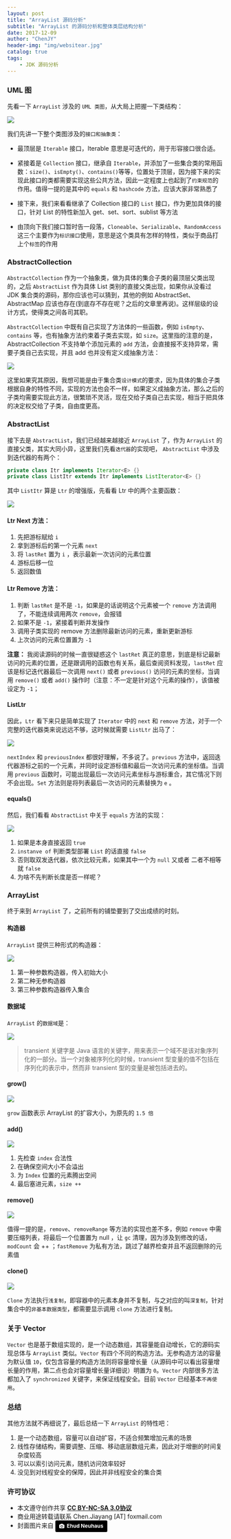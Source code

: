 ```yaml
---
layout: post
title: "ArrayList 源码分析"
subtitle: "ArrayList 的源码分析和整体类层结构分析"
date: 2017-12-09
author: "ChenJY"
header-img: "img/websitear.jpg"
catalog: true
tags: 
    - JDK 源码分析
---
```


### UML 图
先看一下 `ArrayList` 涉及的 `UML 类图`，从大局上把握一下类结构：

![](http://o9oomuync.bkt.clouddn.com/arraylistArrayList%E7%B1%BB%E5%9B%BE.png)

我们先讲一下整个类图涉及的`接口和抽象类`：
* 最顶层是 `Iterable` 接口，Iterable 意思是可迭代的，用于形容接口很合适。

* 紧接着是 `Collection` 接口，继承自 `Iterable`，并添加了一些集合类的常用函数：`size()`、`isEmpty()`、`contains()`等等，位置处于顶层，因为接下来的实现此接口的类都需要实现这些公共方法，因此一定程度上也起到了`约束规范`的作用。值得一提的是其中的 `equals` 和 `hashcode` 方法，应该大家非常熟悉了

* 接下来，我们来看看继承了 Collection 接口的 `List` 接口，作为更加具体的接口，针对 List 的特性新加入 get、set、sort、sublist 等方法

* 由顶向下我们接口暂时告一段落，`Cloneable`、`Serializable`、`RandomAccess` 这三个主要作为`标识接口`使用，意思是这个类具有怎样的特性，类似于商品打上个`标签`的作用

### AbstractCollection
`AbstractCollection` 作为一个抽象类，做为具体的集合子类的最顶层父类出现的，之后 `AbstractList` 作为具体 List 类别的直接父类出现，如果你从没看过 JDK 集合类的源码，那你应该也可以猜到，其他的例如 AbstractSet、AbstractMap 应该也存在(到底存不存在呢？之后的文章里再说)。这样层级的设计方式，使得类之间各司其职。

`AbstractCollection` 中既有自己实现了方法体的一些函数，例如 `isEmpty`、`contains` 等，也有抽象方法约束着子类去实现，如 `size`。这里指的注意的是，AbstractCollection 不支持单个添加元素的 `add` 方法，会直接报不支持异常，需要子类自己去实现，并且 add 也并没有定义成抽象方法：

![](http://o9oomuync.bkt.clouddn.com/arraylistadd%E6%96%B9%E6%B3%95.png)

这里如果究其原因，我想可能是由于集合类`设计模式`的要求，因为具体的集合子类根据自身的特性不同，实现的方法也会不一样，如果定义成抽象方法，那么之后的子类均需要实现此方法，很繁琐不灵活，现在交给子类自己去实现，相当于把具体的决定权交给了子类，自由度更高。

### AbstractList
接下去是 `AbstractList`，我们已经越来越接近 `ArrayList` 了，作为 `ArrayList` 的直接父类，其实大同小异，这里我们先看`迭代器`的实现吧，
`AbstractList` 中涉及到迭代器的有两个：

```java
private class Itr implements Iterator<E> {}
private class ListItr extends Itr implements ListIterator<E> {}
```
其中 `ListItr` 算是 `Ltr` 的增强版，先看看 Ltr 中的两个主要函数：

![](http://o9oomuync.bkt.clouddn.com/arraylistnext&remove.png)

#### Ltr Next 方法：

1. 先把游标赋给 `i`
2. 拿到游标后的第一个元素 `next`
3. 将 `lastRet` 置为 `i` ，表示最新一次访问的元素位置
4. 游标后移一位
5. 返回数值

#### Ltr Remove 方法：

1. 判断 `lastRet` 是不是 `-1`，如果是的话说明这个元素被一个 `remove` 方法调用了，不能连续调用两次 `remove`，会报错
2. 如果不是 `-1`，紧接着判断并发操作
3. 调用子类实现的 remove 方法删除最新访问的元素，重新更新游标
4. 上次访问的元素位置置为 `-1`

**注意：** 我阅读源码的时候一直很疑惑这个 `lastRet` 真正的意思，到底是标记最新访问的元素的位置，还是跟调用的函数也有关系，最后查阅资料发现，`lastRet` 应该是标记迭代器最后一次调用 `next()` 或者 `previous()` 访问的元素的坐标，当调用 `remove()` 或者 `add()` 操作时（注意：不一定是针对这个元素的操作），该值被设定为 `-1`；

#### ListLtr 
因此，`Ltr` 看下来只是简单实现了 `Iterator` 中的 `next` 和 `remove` 方法，对于一个完整的迭代器类来说远远不够，这时候就需要 `ListLtr` 出马了：

![](http://o9oomuync.bkt.clouddn.com/arraylistprevious&set.png)

`nextIndex` 和 `previousIndex` 都很好理解，不多说了。`previous` 方法中，返回迭代器游标之前的一个元素，并同时设定游标值和最后一次访问元素的坐标值。当调用 `previous` 函数时，可能出现最后一次访问元素坐标与游标重合，其它情况下则不会出现。`Set` 方法则是将列表最后一次访问的元素替换为 `e` 。

#### equals()

然后，我们看看 `AbstractList` 中关于 `equals` 方法的实现：

![](http://o9oomuync.bkt.clouddn.com/arraylistequals.png)

1. 如果是本身直接返回 `true`
2. `instanve of` 判断类型部署 `List` 的话直接 `false`
3. 否则取双发迭代器，依次比较元素，如果其中一个为 `null` 又或者 二者不相等 就 `false`
4. 为啥不先判断长度是否一样呢？

### ArrayList
终于来到 `ArrayList` 了，之前所有的铺垫要到了交出成绩的时刻。

#### 构造器
`ArrayList` 提供三种形式的构造器：

![](http://o9oomuync.bkt.clouddn.com/arraylistconstructor.png)

1. 第一种参数构造器，传入初始大小
2. 第二种无参构造器
3. 第三种参数构造器传入集合

#### 数据域
`ArrayList` 的`数据域`是：

![](http://o9oomuync.bkt.clouddn.com/arraylistelement.png)

> transient 关键字是 Java 语言的关键字，用来表示一个域不是该对象序列化的一部分。当一个对象被序列化的时候，transient 型变量的值不包括在序列化的表示中，然而非 transient 型的变量是被包括进去的。

#### grow()
![](http://o9oomuync.bkt.clouddn.com/arraylistgrow.png)

`grow` 函数表示 ArrayList 的扩容大小，为原先的 `1.5 倍`

#### add()
![](http://o9oomuync.bkt.clouddn.com/arraylistadd1.png)

1. 先检查 `index` 合法性
2. 在确保空间大小不会溢出
3. 为 `Index` 位置的元素腾出空间
4. 最后塞进元素，`size ++`

#### remove()
![](http://o9oomuync.bkt.clouddn.com/arraylistremove.png)

值得一提的是，`remove`、`removeRange` 等方法的实现也差不多，例如 `remove` 中需要压缩列表，将最后一个位置置为 null ，让 `gc` 清理，因为涉及到修改的话，`modCount` 会 ++ ；`fastRemove` 为私有方法，跳过了越界检查并且不返回删除的元素值

#### clone()
![](http://o9oomuync.bkt.clouddn.com/arraylistclone.png)

`Clone` 方法执行`浅复制`，即容器中的元素本身并不复制，与之对应的叫`深复制`，针对集合中的`非基本数据类型`，都需要显示调用 `clone` 方法进行复制。

### 关于 Vector
`Vector` 也是基于数组实现的，是一个动态数组，其容量能自动增长，它的源码实现总体与 `ArrayList` 类似。`Vector` 有四个不同的构造方法。无参构造方法的容量为默认值 `10`，仅包含容量的构造方法则将容量增长量（从源码中可以看出容量增长量的作用，第二点也会对容量增长量详细说）明置为 `0`。`Vector` 内部很多方法都加入了 `synchronized` 关键字，来保证线程安全。目前 `Vector` 已经基本`不再使用`。

### 总结
其他方法就不再细说了，最后总结一下 `ArrayList` 的特性吧：

1. 是一个动态数组，容量可以自动扩容，不适合频繁增加元素的场景
2. 线性存储结构，需要调整、压缩、移动底层数组元素，因此对于增删的时间复杂度较高
3. 可以以索引访问元素，随机访问效率较好
4. 没见到对线程安全的保障，因此并非线程安全的集合类

### 许可协议
* 本文遵守创作共享 <a href="https://creativecommons.org/licenses/by-nc-sa/3.0/cn/" target="_blank"><b>CC BY-NC-SA 3.0协议</b></a>
* 商业用途转载请联系 Chen.Jiayang [AT] foxmail.com
* 封面图片来自 <a style="background-color:black;color:white;text-decoration:none;padding:4px 6px;font-family:-apple-system, BlinkMacSystemFont, &quot;San Francisco&quot;, &quot;Helvetica Neue&quot;, Helvetica, Ubuntu, Roboto, Noto, &quot;Segoe UI&quot;, Arial, sans-serif;font-size:12px;font-weight:bold;line-height:1.2;display:inline-block;border-radius:3px;" href="https://unsplash.com/@paramir?utm_medium=referral&amp;utm_campaign=photographer-credit&amp;utm_content=creditBadge" target="_blank" rel="noopener noreferrer" title="Download free do whatever you want high-resolution photos from Ehud Neuhaus"><span style="display:inline-block;padding:2px 3px;"><svg xmlns="http://www.w3.org/2000/svg" style="height:12px;width:auto;position:relative;vertical-align:middle;top:-1px;fill:white;" viewBox="0 0 32 32"><title></title><path d="M20.8 18.1c0 2.7-2.2 4.8-4.8 4.8s-4.8-2.1-4.8-4.8c0-2.7 2.2-4.8 4.8-4.8 2.7.1 4.8 2.2 4.8 4.8zm11.2-7.4v14.9c0 2.3-1.9 4.3-4.3 4.3h-23.4c-2.4 0-4.3-1.9-4.3-4.3v-15c0-2.3 1.9-4.3 4.3-4.3h3.7l.8-2.3c.4-1.1 1.7-2 2.9-2h8.6c1.2 0 2.5.9 2.9 2l.8 2.4h3.7c2.4 0 4.3 1.9 4.3 4.3zm-8.6 7.5c0-4.1-3.3-7.5-7.5-7.5-4.1 0-7.5 3.4-7.5 7.5s3.3 7.5 7.5 7.5c4.2-.1 7.5-3.4 7.5-7.5z"></path></svg></span><span style="display:inline-block;padding:2px 3px;">Ehud Neuhaus</span></a>